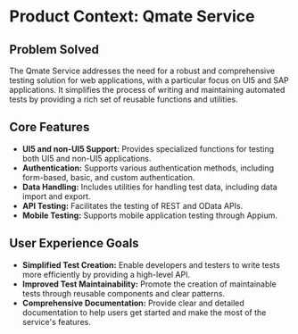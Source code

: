 # Product Context: Qmate Service

## Problem Solved
The Qmate Service addresses the need for a robust and comprehensive testing solution for web applications, with a particular focus on UI5 and SAP applications. It simplifies the process of writing and maintaining automated tests by providing a rich set of reusable functions and utilities.

## Core Features
- **UI5 and non-UI5 Support:** Provides specialized functions for testing both UI5 and non-UI5 applications.
- **Authentication:** Supports various authentication methods, including form-based, basic, and custom authentication.
- **Data Handling:** Includes utilities for handling test data, including data import and export.
- **API Testing:** Facilitates the testing of REST and OData APIs.
- **Mobile Testing:** Supports mobile application testing through Appium.

## User Experience Goals
- **Simplified Test Creation:** Enable developers and testers to write tests more efficiently by providing a high-level API.
- **Improved Test Maintainability:** Promote the creation of maintainable tests through reusable components and clear patterns.
- **Comprehensive Documentation:** Provide clear and detailed documentation to help users get started and make the most of the service's features.
